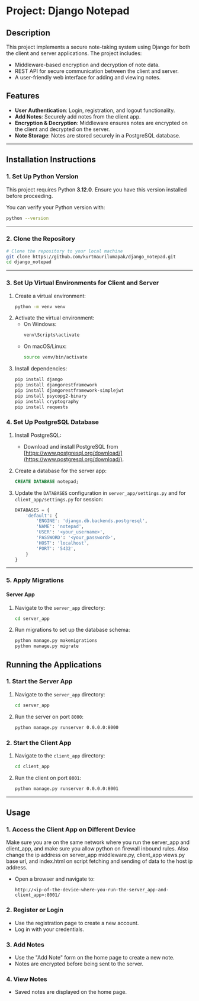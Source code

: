 # Project: Django Notepad

## **Description**
This project implements a secure note-taking system using Django for both the client and server applications. The project includes:
- Middleware-based encryption and decryption of note data.
- REST API for secure communication between the client and server.
- A user-friendly web interface for adding and viewing notes.

## **Features**
- **User Authentication**: Login, registration, and logout functionality.
- **Add Notes**: Securely add notes from the client app.
- **Encryption & Decryption**: Middleware ensures notes are encrypted on the client and decrypted on the server.
- **Note Storage**: Notes are stored securely in a PostgreSQL database.

---

## **Installation Instructions**

### **1. Set Up Python Version**
This project requires Python **3.12.0**. Ensure you have this version installed before proceeding.

You can verify your Python version with:
```bash
python --version
```

---

### **2. Clone the Repository**
```bash
# Clone the repository to your local machine
git clone https://github.com/kurtmaurilumapak/django_notepad.git
cd django_notepad
```

---

### **3. Set Up Virtual Environments for Client and Server**

1. Create a virtual environment:
   ```bash
   python -m venv venv
   ```
2. Activate the virtual environment:
   - On Windows:
     ```bash
     venv\Scripts\activate
     ```
   - On macOS/Linux:
     ```bash
     source venv/bin/activate
     ```
3. Install dependencies:
   ```bash
   pip install django
   pip install djangorestframework
   pip install djangorestframework-simplejwt
   pip install psycopg2-binary
   pip install cryptography
   pip install requests
   ```
### **4. Set Up PostgreSQL Database**
1. Install PostgreSQL:
   - Download and install PostgreSQL from [https://www.postgresql.org/download/](https://www.postgresql.org/download/).

2. Create a database for the server app:
   ```sql
   CREATE DATABASE notepad;
   ```
3. Update the `DATABASES` configuration in `server_app/settings.py` and for `client_app/settings.py` for session:
   ```python
   DATABASES = {
       'default': {
           'ENGINE': 'django.db.backends.postgresql',
           'NAME': 'notepad',
           'USER': '<your_username>',
           'PASSWORD': '<your_password>',
           'HOST': 'localhost',
           'PORT': '5432',
       }
   }
   ```

---

### **5. Apply Migrations**

#### **Server App**
1. Navigate to the `server_app` directory:
   ```bash
   cd server_app
   ```
2. Run migrations to set up the database schema:
   ```bash
   python manage.py makemigrations
   python manage.py migrate
   ```

## **Running the Applications**

### **1. Start the Server App**
1. Navigate to the `server_app` directory:
   ```bash
   cd server_app
   ```
2. Run the server on port `8000`:
   ```bash
   python manage.py runserver 0.0.0.0:8000
   ```

### **2. Start the Client App**
1. Navigate to the `client_app` directory:
   ```bash
   cd client_app
   ```
2. Run the client on port `8001`:
   ```bash
   python manage.py runserver 0.0.0.0:8001
   ```

---

## **Usage**

### **1. Access the Client App on Different Device**
Make sure you are on the same network where you run the server_app and client_app, and make sure you allow python on firewall inbound rules. Also change the ip address on server_app middleware.py, client_app views.py base url, and index.html on script fetching and sending of data to the host ip address.
- Open a browser and navigate to:
  ```
  http://<ip-of-the-device-where-you-run-the-server_app-and-client_app>:8001/
  ```

### **2. Register or Login**
- Use the registration page to create a new account.
- Log in with your credentials.

### **3. Add Notes**
- Use the "Add Note" form on the home page to create a new note.
- Notes are encrypted before being sent to the server.

### **4. View Notes**
- Saved notes are displayed on the home page.
